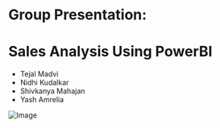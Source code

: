 # Group Presentation:

# Sales Analysis Using PowerBI
* Tejal Madvi
* Nidhi Kudalkar
* Shivkanya Mahajan
* Yash Amrelia
  
![Image](https://github.com/user-attachments/assets/6f759dde-77a9-4ead-8dc0-9667924cfcb3)
